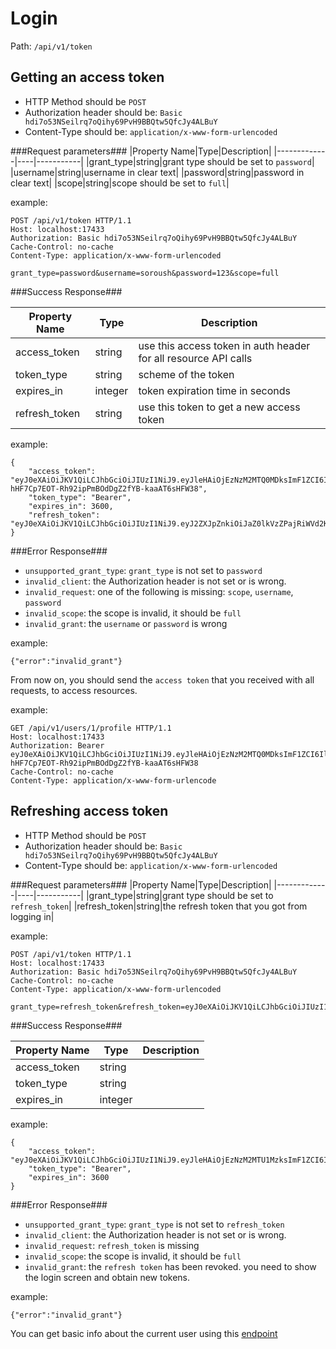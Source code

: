 Login
=

Path: `/api/v1/token`  

Getting an access token
-
* HTTP Method should be `POST`
* Authorization header should be: `Basic hdi7o53NSeilrq7oQihy69PvH9BBQtw5QfcJy4ALBuY`
* Content-Type should be: `application/x-www-form-urlencoded`

###Request parameters###
|Property Name|Type|Description|
|-------------|----|-----------|
|grant_type|string|grant type should be set to `password`|
|username|string|username in clear text|
|password|string|password in clear text|
|scope|string|scope should be set to `full`|

example:

    POST /api/v1/token HTTP/1.1
    Host: localhost:17433
    Authorization: Basic hdi7o53NSeilrq7oQihy69PvH9BBQtw5QfcJy4ALBuY
    Cache-Control: no-cache
    Content-Type: application/x-www-form-urlencoded
    
    grant_type=password&username=soroush&password=123&scope=full

###Success Response###

|Property Name|Type|Description|
|-------------|----|-----------|
|access_token|string|use this access token in auth header for all resource API calls|
|token_type|string|scheme of the token|
|expires_in|integer|token expiration time in seconds|
|refresh_token|string|use this token to get a new access token|

example:

    {
        "access_token": "eyJ0eXAiOiJKV1QiLCJhbGciOiJIUzI1NiJ9.eyJleHAiOjEzNzM2MTQ0MDksImF1ZCI6IlphenogY2xpZW50cyIsInVzciI6MSwiY2xpZW50IjoxLCJpc3MiOiJodHRwczovL3d3dy56YXp6bGlmZS5jb20iLCJ0b2tlblR5cGUiOiJhY2Nlc3NUb2tlbiIsIm5iZiI6MTM3MzYxMDgwOX0.-hHF7Cp7EOT-Rh92ipPmBOdDgZ2fYB-kaaAT6sHFW38",
        "token_type": "Bearer",
        "expires_in": 3600,
        "refresh_token": "eyJ0eXAiOiJKV1QiLCJhbGciOiJIUzI1NiJ9.eyJ2ZXJpZnkiOiJaZ0lkVzZPajRiWVd2K2ZLdWxidnVVajA4UC9qcHNOSzZ6eU9zZFpRQzJORzFHVWVsOFpJWEx2TDhmRGVkTVEyWkdkblZnejUrYUFmZ0pIRkJJbytsWGVaaFQzMVFQQ0EraFFpdUI2SzVzV0xGMFZiRGdTUlg4aFJxYUcxM28vVzRmTldyaWtOM3p6SDB3ZlM5Z29hcWljbktUa1hMZnV2SHRlZ1BDdk0xNGM9IiwiaWQiOjEsImF1ZCI6IlphenogY2xpZW50cyIsInVzciI6MSwiY2xpZW50IjoxLCJpc3MiOiJodHRwczovL3d3dy56YXp6bGlmZS5jb20iLCJ0b2tlblR5cGUiOiJyZWZyZXNoVG9rZW4iLCJuYmYiOjEzNzM2MTA4MDh9.UIfWpBg0YPQGL3q28OQTO_BINViI4LRgO0AxjpxPdhY"
    }

###Error Response###
* `unsupported_grant_type`: `grant_type` is not set to `password`
* `invalid_client`: the Authorization header is not set or is wrong.
* `invalid_request`: one of the following is missing: `scope`, `username`, `password`
* `invalid_scope`: the scope is invalid, it should be `full`
* `invalid_grant`: the `username` or `password` is wrong

example:

    {"error":"invalid_grant"}

From now on, you should send the `access token` that you received with all requests, to access resources.

example:

    GET /api/v1/users/1/profile HTTP/1.1
    Host: localhost:17433
    Authorization: Bearer eyJ0eXAiOiJKV1QiLCJhbGciOiJIUzI1NiJ9.eyJleHAiOjEzNzM2MTQ0MDksImF1ZCI6IlphenogY2xpZW50cyIsInVzciI6MSwiY2xpZW50IjoxLCJpc3MiOiJodHRwczovL3d3dy56YXp6bGlmZS5jb20iLCJ0b2tlblR5cGUiOiJhY2Nlc3NUb2tlbiIsIm5iZiI6MTM3MzYxMDgwOX0.-hHF7Cp7EOT-Rh92ipPmBOdDgZ2fYB-kaaAT6sHFW38
    Cache-Control: no-cache
    Content-Type: application/x-www-form-urlencode


Refreshing access token
-
* HTTP Method should be `POST`
* Authorization header should be: `Basic hdi7o53NSeilrq7oQihy69PvH9BBQtw5QfcJy4ALBuY`
* Content-Type should be: `application/x-www-form-urlencoded`

###Request parameters###
|Property Name|Type|Description|
|-------------|----|-----------|
|grant_type|string|grant type should be set to `refresh_token`|
|refresh_token|string|the refresh token that you got from logging in|


example:

    POST /api/v1/token HTTP/1.1
    Host: localhost:17433
    Authorization: Basic hdi7o53NSeilrq7oQihy69PvH9BBQtw5QfcJy4ALBuY
    Cache-Control: no-cache
    Content-Type: application/x-www-form-urlencoded
    
    grant_type=refresh_token&refresh_token=eyJ0eXAiOiJKV1QiLCJhbGciOiJIUzI1NiJ9.eyJ2ZXJpZnkiOiJaZ0lkVzZPajRiWVd2K2ZLdWxidnVVajA4UC9qcHNOSzZ6eU9zZFpRQzJORzFHVWVsOFpJWEx2TDhmRGVkTVEyWkdkblZnejUrYUFmZ0pIRkJJbytsWGVaaFQzMVFQQ0EraFFpdUI2SzVzV0xGMFZiRGdTUlg4aFJxYUcxM28vVzRmTldyaWtOM3p6SDB3ZlM5Z29hcWljbktUa1hMZnV2SHRlZ1BDdk0xNGM9IiwiaWQiOjEsImF1ZCI6IlphenogY2xpZW50cyIsInVzciI6MSwiY2xpZW50IjoxLCJpc3MiOiJodHRwczovL3d3dy56YXp6bGlmZS5jb20iLCJ0b2tlblR5cGUiOiJyZWZyZXNoVG9rZW4iLCJuYmYiOjEzNzM2MTA4MDh9.UIfWpBg0YPQGL3q28OQTO_BINViI4LRgO0AxjpxPdhY


###Success Response###

|Property Name|Type|Description|
|-------------|----|-----------|
|access_token|string||
|token_type|string||
|expires_in|integer||

example:

    {
        "access_token": "eyJ0eXAiOiJKV1QiLCJhbGciOiJIUzI1NiJ9.eyJleHAiOjEzNzM2MTU1MzksImF1ZCI6IlphenogY2xpZW50cyIsInVzciI6MSwiY2xpZW50IjoxLCJpc3MiOiJodHRwczovL3d3dy56YXp6bGlmZS5jb20iLCJ0b2tlblR5cGUiOiJhY2Nlc3NUb2tlbiIsIm5iZiI6MTM3MzYxMTkzOX0.yXm7IcoMFgC_BfT5vqPDocmgpss5LD_uCcIwmBMPqn8",
        "token_type": "Bearer",
        "expires_in": 3600
    }
    
###Error Response###
* `unsupported_grant_type`: `grant_type` is not set to `refresh_token`
* `invalid_client`: the Authorization header is not set or is wrong.
* `invalid_request`: `refresh_token` is missing
* `invalid_scope`: the scope is invalid, it should be `full`
* `invalid_grant`: the `refresh token` has been revoked. you need to show the login screen and obtain new tokens.

example:

    {"error":"invalid_grant"}

You can get basic info about the current user using this [endpoint](https://github.com/zazzlife/api-docs/blob/master/endpoints/me.md)
